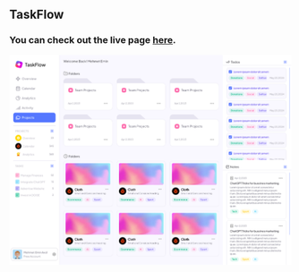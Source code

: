 ###

## TaskFlow
### You can check out the live page [here](https://project-management-app-umber.vercel.app/).

![Hotel Booking](https://github.com/mehmeteminavcil/project-management-app/blob/main/frontend/public/Taskflow.png?raw=true)


